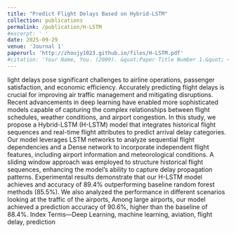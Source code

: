 ```yaml
---
title: "Predict Flight Delays Based on Hybrid-LSTM"
collection: publications
permalink: /publication/H-LSTM
#excerpt: ' '
date: 2025-09-29
venue: 'Journal 1'
paperurl: 'http://zhoujy1023.github.io/files/H-LSTM.pdf'
#citation: 'Your Name, You. (2009). &quot;Paper Title Number 1.&quot; <i>Journal 1</i>. 1(1).'
---
```


light delays pose significant challenges to airline operations, passenger satisfaction, and economic efficiency. Accurately predicting flight delays is crucial for improving air traffic management and mitigating disruptions. Recent advancements in deep learning have enabled more sophisticated models capable of capturing the complex relationships between flight schedules, weather conditions, and airport congestion. In this study, we propose a Hybrid-LSTM (H-LSTM) model that integrates historical flight sequences and real-time flight attributes to predict arrival delay categories. Our model leverages LSTM networks to analyze sequential flight dependencies and a Dense network to incorporate independent flight features, including airport information and meteorological conditions. A sliding window approach was employed to structure historical flight sequences, enhancing the model’s ability to capture delay propagation patterns. Experimental results demonstrate that our H-LSTM model achieves and accuracy of 89.4% outperforming baseline random forest methods (85.5%). We also analyzed the performance in different scenarios looking at the traffic of the airports, Among large airports, our model achieved a prediction accuracy of 90.6%, higher than the baseline of 88.4%. Index Terms—Deep Learning, machine learning, aviation, flight delay, prediction

